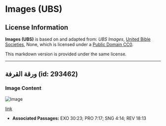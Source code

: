 # Images (UBS)

## License Information

**Images (UBS)** is based on and adapted from: _UBS Images_, [United Bible Societies](https://unitedbiblesocieties.org/), None, which is licensed under a [Public Domain CC0](https://creativecommons.org/public-domain/cc0/).

This markdown version is provided under the same license.



--------------------------------

## ورقة القرفة (id: 293462)

### Image Content

![Image](https://cdn.aquifer.bible/aquifer-content/resources/Media/WEB-0132_cinnamonleaf.jpg)

[link](https://cdn.aquifer.bible/aquifer-content/resources/Media/WEB-0132_cinnamonleaf.jpg)

* **Associated Passages:** EXO 30:23; PRO 7:17; SNG 4:14; REV 18:13

